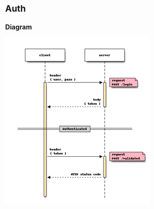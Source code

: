 # Auth

## Diagram 
![auth](https://github.com/RafaelFino/learnops-api-python/raw/main/doc/images/auth.png)